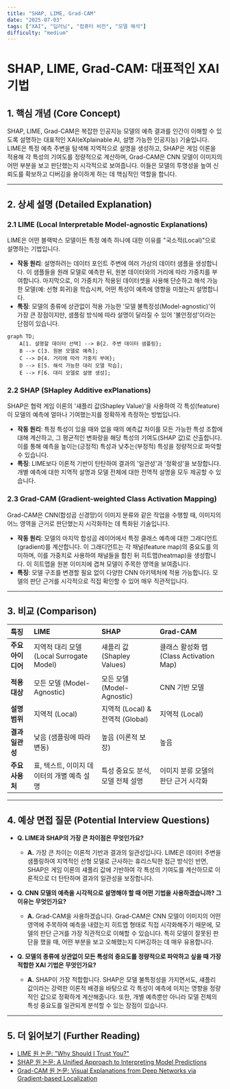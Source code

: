 ```yaml
---
title: "SHAP, LIME, Grad-CAM"
date: "2025-07-03"
tags: ["XAI", "딥러닝", "컴퓨터 비전", "모델 해석"]
difficulty: "medium"
---
```


# SHAP, LIME, Grad-CAM: 대표적인 XAI 기법

## 1. 핵심 개념 (Core Concept)

SHAP, LIME, Grad-CAM은 복잡한 인공지능 모델의 예측 결과를 인간이 이해할 수 있도록 설명하는 대표적인 XAI(eXplainable AI, 설명 가능한 인공지능) 기술입니다. LIME은 특정 예측 주변을 탐색해 지역적으로 설명을 생성하고, SHAP은 게임 이론을 적용해 각 특성의 기여도를 정량적으로 계산하며, Grad-CAM은 CNN 모델이 이미지의 어떤 부분을 보고 판단했는지 시각적으로 보여줍니다. 이들은 모델의 투명성을 높여 신뢰도를 확보하고 디버깅을 용이하게 하는 데 핵심적인 역할을 합니다.

---

## 2. 상세 설명 (Detailed Explanation)

### 2.1 LIME (Local Interpretable Model-agnostic Explanations)

LIME은 어떤 블랙박스 모델이든 특정 예측 하나에 대한 이유를 "국소적(Local)"으로 설명하는 기법입니다.

*   **작동 원리**: 설명하려는 데이터 포인트 주변에 여러 가상의 데이터 샘플을 생성합니다. 이 샘플들을 원래 모델로 예측한 뒤, 원본 데이터와의 거리에 따라 가중치를 부여합니다. 마지막으로, 이 가중치가 적용된 데이터셋을 사용해 단순하고 해석 가능한 모델(예: 선형 회귀)을 학습시켜, 어떤 특성이 예측에 영향을 미쳤는지 설명합니다.
*   **특징**: 모델의 종류에 상관없이 적용 가능한 '모델 불특정성(Model-agnostic)'이 가장 큰 장점이지만, 샘플링 방식에 따라 설명이 달라질 수 있어 '불안정성'이라는 단점이 있습니다.

```mermaid
graph TD;
    A[1. 설명할 데이터 선택] --> B{2. 주변 데이터 샘플링};
    B --> C[3. 원본 모델로 예측];
    C --> D{4. 거리에 따라 가중치 부여};
    D --> E[5. 해석 가능한 대리 모델 학습];
    E --> F[6. 대리 모델로 설명 생성];
```

### 2.2 SHAP (SHapley Additive exPlanations)

SHAP은 협력 게임 이론의 '섀플리 값(Shapley Value)'을 사용하여 각 특성(feature)이 모델의 예측에 얼마나 기여했는지를 정확하게 측정하는 방법입니다.

*   **작동 원리**: 특정 특성이 있을 때와 없을 때의 예측값 차이를 모든 가능한 특성 조합에 대해 계산하고, 그 평균적인 변화량을 해당 특성의 기여도(SHAP 값)로 산출합니다. 이를 통해 예측을 높이는(긍정적) 특성과 낮추는(부정적) 특성을 정량적으로 파악할 수 있습니다.
*   **특징**: LIME보다 이론적 기반이 탄탄하여 결과의 '일관성'과 '정확성'을 보장합니다. 개별 예측에 대한 지역적 설명과 모델 전체에 대한 전역적 설명을 모두 제공할 수 있습니다.

### 2.3 Grad-CAM (Gradient-weighted Class Activation Mapping)

Grad-CAM은 CNN(합성곱 신경망)이 이미지 분류와 같은 작업을 수행할 때, 이미지의 어느 영역을 근거로 판단했는지 시각화하는 데 특화된 기술입니다.

*   **작동 원리**: 모델의 마지막 합성곱 레이어에서 특정 클래스 예측에 대한 그래디언트(gradient)를 계산합니다. 이 그래디언트는 각 채널(feature map)의 중요도를 의미하며, 이를 가중치로 사용하여 채널들을 합친 뒤 히트맵(heatmap)을 생성합니다. 이 히트맵을 원본 이미지에 겹쳐 모델이 주목한 영역을 보여줍니다.
*   **특징**: 모델 구조를 변경할 필요 없이 다양한 CNN 아키텍처에 적용 가능합니다. 모델의 판단 근거를 시각적으로 직접 확인할 수 있어 매우 직관적입니다.

---

## 3. 비교 (Comparison)

| 특징 | LIME | SHAP | Grad-CAM |
| :--- | :--- | :--- | :--- |
| **주요 아이디어** | 지역적 대리 모델 (Local Surrogate Model) | 섀플리 값 (Shapley Values) | 클래스 활성화 맵 (Class Activation Map) |
| **적용 대상** | 모든 모델 (Model-Agnostic) | 모든 모델 (Model-Agnostic) | CNN 기반 모델 |
| **설명 범위** | 지역적 (Local) | 지역적 (Local) & 전역적 (Global) | 지역적 (Local) |
| **결과 일관성**| 낮음 (샘플링에 따라 변동) | 높음 (이론적 보장) | 높음 |
| **주요 사용처** | 표, 텍스트, 이미지 데이터의 개별 예측 설명 | 특성 중요도 분석, 모델 전체 설명 | 이미지 분류 모델의 판단 근거 시각화 |

---

## 4. 예상 면접 질문 (Potential Interview Questions)

*   **Q. LIME과 SHAP의 가장 큰 차이점은 무엇인가요?**
    *   **A.** 가장 큰 차이는 이론적 기반과 결과의 일관성입니다. LIME은 데이터 주변을 샘플링하여 지역적인 선형 모델로 근사하는 휴리스틱한 접근 방식인 반면, SHAP은 게임 이론의 섀플리 값에 기반하여 각 특성의 기여도를 계산하므로 이론적으로 더 탄탄하며 결과의 일관성을 보장합니다.

*   **Q. CNN 모델의 예측을 시각적으로 설명해야 할 때 어떤 기법을 사용하겠습니까? 그 이유는 무엇인가요?**
    *   **A.** Grad-CAM을 사용하겠습니다. Grad-CAM은 CNN 모델이 이미지의 어떤 영역에 주목하여 예측을 내렸는지 히트맵 형태로 직접 시각화해주기 때문에, 모델의 판단 근거를 가장 직관적으로 이해할 수 있습니다. 특히 모델이 잘못된 판단을 했을 때, 어떤 부분을 보고 오해했는지 디버깅하는 데 매우 유용합니다.

*   **Q. 모델의 종류에 상관없이 모든 특성의 중요도를 정량적으로 파악하고 싶을 때 가장 적합한 XAI 기법은 무엇인가요?**
    *   **A.** SHAP이 가장 적합합니다. SHAP은 모델 불특정성을 가지면서도, 섀플리 값이라는 강력한 이론적 배경을 바탕으로 각 특성이 예측에 미치는 영향을 정량적인 값으로 정확하게 계산해줍니다. 또한, 개별 예측뿐만 아니라 모델 전체의 특성 중요도를 일관되게 분석할 수 있는 장점이 있습니다.

---

## 5. 더 읽어보기 (Further Reading)

*   [LIME 원 논문: "Why Should I Trust You?"](https://arxiv.org/abs/1602.04938)
*   [SHAP 원 논문: A Unified Approach to Interpreting Model Predictions](https://arxiv.org/abs/1705.07874)
*   [Grad-CAM 원 논문: Visual Explanations from Deep Networks via Gradient-based Localization](https://arxiv.org/abs/1610.02391)